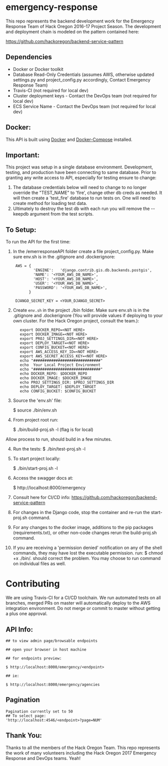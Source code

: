 # emergency-response
This repo represents the backend development work for the Emergency Response Team of Hack Oregon 2016-17 Project Season. The development and deployment chain is modeled on the pattern contained here:  

https://github.com/hackoregon/backend-service-pattern

## Dependencies

* Docker or Docker toolkit
* Database Read-Only Credentials (assumes AWS, otherwise updated settings.py and project_config.py accordingly, Contact Emergency Response Team)
* Travis-CI (not required for local dev)
* Cluster deployment keys  - Contact the DevOps team (not required for local dev)
* ECS Service Name - Contact the DevOps team (not required for local dev)

## Docker:

This API is built using [Docker](https://www.docker.com/) and [Docker-Compose](https://docs.docker.com/compose/) installed.

## Important:

This project was setup in a single database environment. Development, testing, and production have been connecting to same database. Prior to granting any write access to API, especially for testing ensure to change:
  1. The database credentials below will need to change to no longer override the "TEST_NAME" to 'fire', change other db creds as needed. It will then create a 'test_fire' database to run tests on. One will need to create method for loading test data.
   2. Ultimately to destroy the test db with each run you will remove the --keepdb argument from the test scripts.

## To Setup:

To run the API for the first time:

  1. In the /emerresponseAPI folder create a file project_config.py. Make sure env.sh is in the .gitignore and .dockerignore:

          AWS = {  
                  'ENGINE':   'django.contrib.gis.db.backends.postgis',  
                  'NAME': '<YOUR_AWS_DB_NAME>',  
                  'HOST': '<YOUR_AWS_DB_NAME>',  
                  'USER': '<YOUR_AWS_DB_NAME>',  
                  'PASSWORD': '<YOUR_AWS_DB_NAME>',  
                }  

          DJANGO_SECRET_KEY = <YOUR_DJANGO_SECRET>  

  2. Create `env.sh` in the project ./bin folder. Make sure env.sh is in the .gitignore and .dockerignore (You will provide values if deploying to your own cluster. For the Hack Oregon project, consult the team.):

            export DOCKER_REPO=<NOT HERE>
            export DOCKER_IMAGE=<NOT HERE>
            export PROJ_SETTINGS_DIR=<NOT HERE>
            export DEPLOY_TARGET=<NOT HERE>
            export CONFIG_BUCKET=<NOT HERE>
            export AWS_ACCESS_KEY_ID=<NOT HERE>
            export AWS_SECRET_ACCESS_KEY=<NOT HERE>
            echo "##############################"
            echo  Your Local Project Environment
            echo "##############################"
            echo DOCKER_REPO: $DOCKER_REPO
            echo DOCKER_IMAGE: $DOCKER_IMAGE
            echo PROJ_SETTINGS_DIR: $PROJ_SETTINGS_DIR
            echo DEPLOY_TARGET: $DEPLOY_TARGET
            echo CONFIG_BUCKET: $CONFIG_BUCKET
  3. Source the 'env.sh' file:  

        $ source ./bin/env.sh  

  4. From project root run:  

        $ ./bin/build-proj.sh -l (flag is for local)

  Allow process to run, should build in a few minutes.

  4. Run the tests:
        $ ./bin/test-proj.sh -l

  5. To start project locally:

        $ ./bin/start-proj.sh -l

  6. Access the swagger docs at:

        $ http://localhost:8000/emergency

  7. Consult here for CI/CD info: https://github.com/hackoregon/backend-service-pattern

  8. For changes in the Django code, stop the container and re-run the start-proj.sh command.

  9. For any changes to the docker image, additions to the pip packages (requirements.txt), or other non-code changes rerun the build-proj.sh command.

  10. If you are receiving a 'permission denied' notification on any of the shell commands, they may have lost the executable permission. run: $ chmod +x ./bin/*.* should correct the problem. You may choose to run command on individual files as well.

# Contributing

  We are using Travis-CI for a CI/CD toolchain. We run automated tests on all branches, merged PRs on master will automatically deploy to the AWS integration environment. Do not merge or commit to master without getting a plus one approval.

## API Info:

    ## to view admin page/browsable endpoints

    ## open your browser in host machine

    ## for endpoints preview:

    $ http://localhost:8000/emergency/<endpoint>

    ## ie:

    $ http://localhost:8000/emergency/agencies


## Pagination

    Pagination currently set to 50
    ## To select page:
    'http://localhost:4546/<endpoint>?page=NUM'


## Thank You:

Thanks to all the members of the Hack Oregon Team. This repo represents the work of many volunteers including the Hack Oregon 2017 Emergency Response and DevOps teams.
Yeah!

